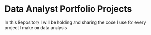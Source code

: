 #  Data Analyst Portfolio Projects
 In this Repository I will be holding and sharing the
code I use for every project I make on data analysis
